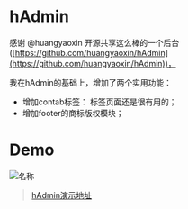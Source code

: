 
# hAdmin

感谢 @huangyaoxin 开源共享这么棒的一个后台([https://github.com/huangyaoxin/hAdmin](https://github.com/huangyaoxin/hAdmin))，

我在hAdmin的基础上，增加了两个实用功能：

- 增加contab标签： 标签页面还是很有用的；
- 增加footer的商标版权模块；


# Demo
![名称](./hAdmin/img/1.png)
> [hAdmin演示地址](https://fzninja.github.io/demo/hAdmin/#)


